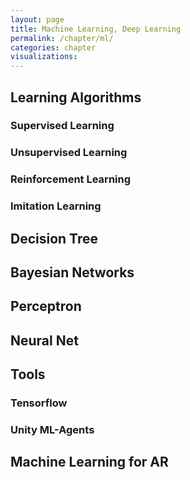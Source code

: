 ```yaml
---
layout: page
title: Machine Learning, Deep Learning
permalink: /chapter/ml/
categories: chapter
visualizations:
---
```


## Learning Algorithms

### Supervised Learning

### Unsupervised Learning

### Reinforcement Learning

### Imitation Learning

## Decision Tree

## Bayesian Networks

## Perceptron

## Neural Net

## Tools

### Tensorflow

### Unity ML-Agents

## Machine Learning for AR